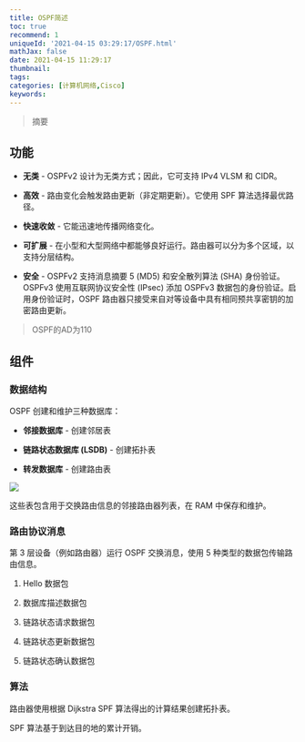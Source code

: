 ```yaml
---
title: OSPF简述
toc: true
recommend: 1
uniqueId: '2021-04-15 03:29:17/OSPF.html'
mathJax: false
date: 2021-04-15 11:29:17
thumbnail:
tags:
categories: [计算机网络,Cisco]
keywords:
---
```

> 摘要

<!-- more -->

## 功能

- **无类** - OSPFv2 设计为无类方式；因此，它可支持 IPv4 VLSM 和 CIDR。

- **高效** - 路由变化会触发路由更新（非定期更新）。它使用 SPF 算法选择最优路径。

- **快速收敛** - 它能迅速地传播网络变化。

- **可扩展** - 在小型和大型网络中都能够良好运行。路由器可以分为多个区域，以支持分层结构。

- **安全** - OSPFv2 支持消息摘要 5 (MD5) 和安全散列算法 (SHA) 身份验证。OSPFv3 使用互联网协议安全性 (IPsec) 添加 OSPFv3 数据包的身份验证。启用身份验证时，OSPF 路由器只接受来自对等设备中具有相同预共享密钥的加密路由更新。

> OSPF的AD为110

## 组件

### **数据结构**

OSPF 创建和维护三种数据库：

- **邻接数据库** - 创建邻居表

- **链路状态数据库 (LSDB)** - 创建拓扑表

- **转发数据库** - 创建路由表

![](https://cdn.jsdelivr.net/gh/yangchaohe/yangchaohe.github.io@static//img/article/2021/OSPF.png)

这些表包含用于交换路由信息的邻接路由器列表，在 RAM 中保存和维护。

### **路由协议消息**

第 3 层设备（例如路由器）运行 OSPF 交换消息，使用 5 种类型的数据包传输路由信息。

1. Hello 数据包

2. 数据库描述数据包

3. 链路状态请求数据包

4. 链路状态更新数据包

5. 链路状态确认数据包

### **算法**

路由器使用根据 Dijkstra SPF 算法得出的计算结果创建拓扑表。

SPF 算法基于到达目的地的累计开销。 